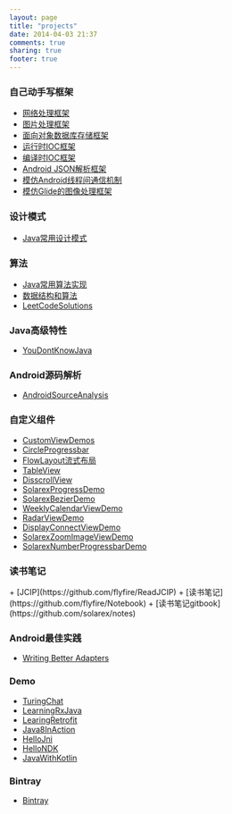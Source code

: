 ```yaml
---
layout: page
title: "projects"
date: 2014-04-03 21:37
comments: true
sharing: true
footer: true
---
```

<h3 id='lunzi'>自己动手写框架</h3>

+ [网络处理框架](https://github.com/flyfire/SimpleNetwork)
+ [图片处理框架](https://github.com/flyfire/SimpleImageLoader)
+ [面向对象数据库存储框架](https://github.com/flyfire/SimpleDatabaseDemo)
+ [运行时IOC框架](https://github.com/flyfire/SolarexIoCDemo)
+ [编译时IOC框架](https://github.com/flyfire/SolarexButterKnifeDemo)
+ [Android JSON解析框架](https://github.com/flyfire/SolarexJSONDemo)
+ [模仿Android线程间通信机制](https://github.com/flyfire/SolarexHandler)
+ [模仿Glide的图像处理框架](https://github.com/flyfire/SolarexGlideDemo)

<h3 id='designpattern'>设计模式</h3>

+ [Java常用设计模式](https://github.com/flyfire/JavaDesignPatterns)

<h3 id='algorithm'>算法</h3>

+ [Java常用算法实现](https://github.com/flyfire/JavaAlgorithms)
+ [数据结构和算法](https://github.com/flyfire/DataStructureAndAlgorithms)
+ [LeetCodeSolutions](https://github.com/flyfire/LeetCodeSolutions)

<h3 id='advancedjava'>Java高级特性</h3>

+ [YouDontKnowJava](https://github.com/flyfire/YouDontKnowJava)

<h3 id='androidsourceanalysis'>Android源码解析</h3>

+ [AndroidSourceAnalysis](https://github.com/flyfire/AndroidSourceAnalysis)

<h3 id='customview'>自定义组件</h3>

+ [CustomViewDemos](https://github.com/flyfire/customviewdemos)
+ [CircleProgressbar](https://github.com/flyfire/CircleProgressbarDemo)
+ [FlowLayout流式布局](https://github.com/flyfire/FlowLayoutDemo)
+ [TableView](https://github.com/flyfire/TableView)
+ [DisscrollView](https://github.com/flyfire/DisscrollViewDemo)
+ [SolarexProgressDemo](https://github.com/flyfire/SolarexProgressDemo)
+ [SolarexBezierDemo](https://github.com/flyfire/SolarexBezierDemo)
+ [WeeklyCalendarViewDemo](https://github.com/flyfire/WeeklyCalendarViewDemo)
+ [RadarViewDemo](https://github.com/flyfire/RadarViewDemo)
+ [DisplayConnectViewDemo](https://github.com/flyfire/DisplayConnectViewDemo)
+ [SolarexZoomImageViewDemo](https://github.com/flyfire/SolarexZoomImageViewDemo)
+ [SolarexNumberProgressbarDemo](https://github.com/flyfire/SolarexNumberProgressbarDemo)

<h3 id='notebook'>读书笔记</h3>
+ [JCIP](https://github.com/flyfire/ReadJCIP)
+ [读书笔记](https://github.com/flyfire/Notebook)
+ [读书笔记gitbook](https://github.com/solarex/notes)

<h3 id='practice'>Android最佳实践</h3>

+ [Writing Better Adapters](https://github.com/flyfire/MultitypeBaseAdapter)

<h3 id='demo'>Demo</h3>

+ [TuringChat](https://github.com/flyfire/TuringChat)
+ [LearningRxJava](https://github.com/flyfire/LearningRxjava)
+ [LearingRetrofit](https://github.com/flyfire/LearningRetrofit)
+ [Java8InAction](https://github.com/flyfire/Java8InAction)
+ [HelloJni](https://github.com/flyfire/HelloJni)
+ [HelloNDK](https://github.com/flyfire/HelloNDK)
+ [JavaWithKotlin](https://github.com/flyfire/JavaWithKotlin)

<h3 id='bintray'>Bintray</h3>

+ [Bintray](https://bintray.com/solarexsoft/maven)
